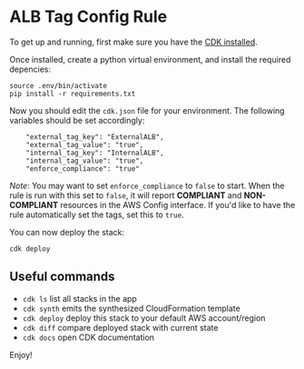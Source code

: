 # ALB Tag Config Rule

To get up and running, first make sure you have the [CDK installed](https://docs.aws.amazon.com/cdk/latest/guide/getting_started.html#getting_started_install).

Once installed, create a python virtual environment, and install the required depencies:

```virtualenv .env
source .env/bin/activate
pip install -r requirements.txt
```

Now you should edit the `cdk.json` file for your environment. The following variables should be set accordingly:

```
    "external_tag_key": "ExternalALB",
    "external_tag_value": "true",
    "internal_tag_key": "InternalALB",
    "internal_tag_value": "true",
    "enforce_compliance": "true"
```

_Note_: You may want to set `enforce_compliance` to `false` to start. When the rule is run with this set to `false`, it will report **COMPLIANT** and **NON-COMPLIANT** resources in the AWS Config interface. If you'd like to have the rule automatically set the tags, set this to `true`.

You can now deploy the stack:

```
cdk deploy
```

## Useful commands

- `cdk ls` list all stacks in the app
- `cdk synth` emits the synthesized CloudFormation template
- `cdk deploy` deploy this stack to your default AWS account/region
- `cdk diff` compare deployed stack with current state
- `cdk docs` open CDK documentation

Enjoy!
